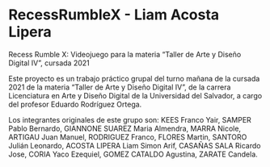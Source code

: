 # RecessRumbleX - Liam Acosta Lipera
Recess Rumble X: Videojuego para la materia “Taller de Arte y Diseño Digital IV”, cursada 2021

Este proyecto es un trabajo práctico grupal del turno mañana de la cursada 2021 de la materia “Taller de Arte y Diseño Digital IV”, de la carrera Licenciatura en Arte y Diseño Digital de la Universidad del Salvador, a cargo del profesor Eduardo Rodríguez Ortega.

Los integrantes originales de este grupo son: KEES Franco Yair, SAMPER Pablo Bernardo, GIANNONE SUAREZ Maria Almendra, MARRA Nicole, ARTIGAU Juan Manuel, RODRIGUEZ Franco, FLORES Martin, SANTORO Julián Leonardo, ACOSTA LIPERA Liam Simon Arif, CASAÑAS SALA Ricardo Jose, CORIA Yaco Ezequiel, GOMEZ CATALDO Agustina, ZARATE Candela.
